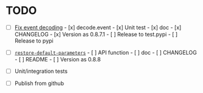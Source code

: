 # TODO

- [ ] [Fix event decoding](https://github.com/uhppoted/uhppoted-python/issues/3)
      - [x] decode.event
      - [x] Unit test
      - [x] doc
      - [x] CHANGELOG
      - [x] Version as 0.8.7.1
      - [ ] Release to test.pypi
      - [ ] Release to pypi

- [ ] [`restore-default-parameters`](https://github.com/uhppoted/uhppoted/issues/48)
      - [ ] API function
      - [ ] doc
      - [ ] CHANGELOG
      - [ ] README
      - [ ] Version as 0.8.8


- [ ] Unit/integration tests
- [ ] Publish from github

